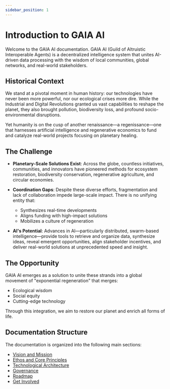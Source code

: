 ```yaml
---
sidebar_position: 1
---
```


# Introduction to GAIA AI

Welcome to the GAIA AI documentation. GAIA AI (Guild of Altruistic Interoperable Agents) is a decentralized intelligence system that unites AI-driven data processing with the wisdom of local communities, global networks, and real-world stakeholders.

## Historical Context

We stand at a pivotal moment in human history: our technologies have never been more powerful, nor our ecological crises more dire. While the Industrial and Digital Revolutions granted us vast capabilities to reshape the planet, they also brought pollution, biodiversity loss, and profound socio-environmental disruptions. 

Yet humanity is on the cusp of another renaissance—a regenissance—one that harnesses artificial intelligence and regenerative economics to fund and catalyze real-world projects focusing on planetary healing.

## The Challenge

- **Planetary-Scale Solutions Exist**: Across the globe, countless initiatives, communities, and innovators have pioneered methods for ecosystem restoration, biodiversity conservation, regenerative agriculture, and circular economies.

- **Coordination Gaps**: Despite these diverse efforts, fragmentation and lack of collaboration impede large-scale impact. There is no unifying entity that:
  - Synthesizes real-time developments
  - Aligns funding with high-impact solutions
  - Mobilizes a culture of regeneration

- **AI's Potential**: Advances in AI—particularly distributed, swarm-based intelligence—provide tools to retrieve and organize data, synthesize ideas, reveal emergent opportunities, align stakeholder incentives, and deliver real-world solutions at unprecedented speed and insight.

## The Opportunity

GAIA AI emerges as a solution to unite these strands into a global movement of "exponential regeneration" that merges:
- Ecological wisdom
- Social equity
- Cutting-edge technology

Through this integration, we aim to restore our planet and enrich all forms of life.

## Documentation Structure

The documentation is organized into the following main sections:

- [Vision and Mission](./vision-and-mission)
- [Ethos and Core Principles](./ethos-and-principles)
- [Technological Architecture](/docs/Technological-Architecture/tech-architecture-overview)
- [Governance](./governance)
- [Roadmap](./roadmap)
- [Get Involved](./get-involved)